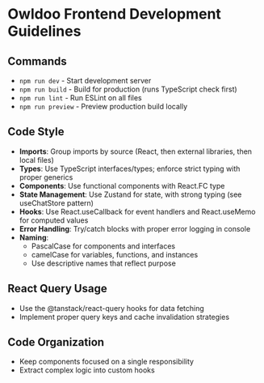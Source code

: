 # Owldoo Frontend Development Guidelines

## Commands
- `npm run dev` - Start development server
- `npm run build` - Build for production (runs TypeScript check first)
- `npm run lint` - Run ESLint on all files
- `npm run preview` - Preview production build locally

## Code Style
- **Imports**: Group imports by source (React, then external libraries, then local files)
- **Types**: Use TypeScript interfaces/types; enforce strict typing with proper generics
- **Components**: Use functional components with React.FC type
- **State Management**: Use Zustand for state, with strong typing (see useChatStore pattern)
- **Hooks**: Use React.useCallback for event handlers and React.useMemo for computed values
- **Error Handling**: Try/catch blocks with proper error logging in console
- **Naming**: 
  - PascalCase for components and interfaces
  - camelCase for variables, functions, and instances
  - Use descriptive names that reflect purpose

## React Query Usage
- Use the @tanstack/react-query hooks for data fetching
- Implement proper query keys and cache invalidation strategies

## Code Organization
- Keep components focused on a single responsibility
- Extract complex logic into custom hooks